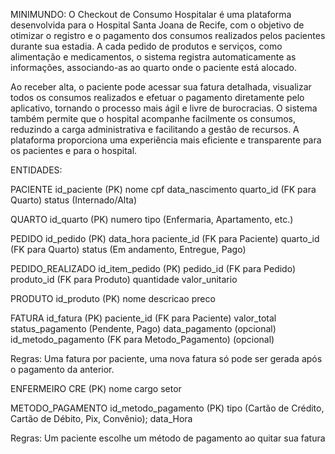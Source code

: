 MINIMUNDO: O Checkout de Consumo Hospitalar é uma plataforma desenvolvida para o Hospital Santa Joana de Recife, com o objetivo de otimizar o registro e o pagamento dos consumos realizados pelos pacientes durante sua estadia. A cada pedido de produtos e serviços, como alimentação e medicamentos, o sistema registra automaticamente as informações, associando-as ao quarto onde o paciente está alocado.

Ao receber alta, o paciente pode acessar sua fatura detalhada, visualizar todos os consumos realizados e efetuar o pagamento diretamente pelo aplicativo, tornando o processo mais ágil e livre de burocracias. O sistema também permite que o hospital acompanhe facilmente os consumos, reduzindo a carga administrativa e facilitando a gestão de recursos. A plataforma proporciona uma experiência mais eficiente e transparente para os pacientes e para o hospital.


ENTIDADES: 

PACIENTE
id_paciente (PK)
nome
cpf
data_nascimento
quarto_id (FK para Quarto)
status (Internado/Alta)

QUARTO
id_quarto (PK)
numero
tipo (Enfermaria, Apartamento, etc.)

PEDIDO
id_pedido (PK)
data_hora
paciente_id (FK para Paciente)
quarto_id (FK para Quarto)
status (Em andamento, Entregue, Pago)

PEDIDO_REALIZADO
id_item_pedido (PK)
pedido_id (FK para Pedido)
produto_id (FK para Produto)
quantidade
valor_unitario

PRODUTO
id_produto (PK)
nome
descricao
preco
<!-- categoria (Alimentação, Higiene, Serviço, etc.) -->

FATURA
id_fatura (PK)
paciente_id (FK para Paciente)
valor_total
status_pagamento (Pendente, Pago)
data_pagamento (opcional)
id_metodo_pagamento (FK para Metodo_Pagamento) (opcional)

Regras: Uma fatura por paciente, uma nova fatura
só pode ser gerada após o pagamento da anterior.


ENFERMEIRO
CRE (PK)
nome
cargo
setor

METODO_PAGAMENTO
id_metodo_pagamento (PK)
tipo (Cartão de Crédito, Cartão de Débito, Pix, Convênio);
data_Hora



Regras: Um paciente escolhe um método de pagamento ao quitar sua fatura